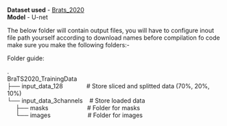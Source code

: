 **Dataset used** - [Brats_2020](https://www.kaggle.com/datasets/awsaf49/brats20-dataset-training-validation) <br/>
**Model** - U-net

The below folder will contain output files, you will have to configure inout file path yourself according to download names
before compilation fo code make sure you make the following folders:-<br/>

Folder guide:<br/>

.<br/>
BraTS2020_TrainingData<br/>
├── input_data_128 &nbsp; &nbsp; &nbsp; &nbsp; &nbsp; &nbsp; &nbsp;# Store sliced and splitted data (70%, 20%, 10%)<br/>
└── input_data_3channels &nbsp;&nbsp;&nbsp;# Store loaded data<br/>
&nbsp;&nbsp;&nbsp;&nbsp;&nbsp;├── masks &nbsp; &nbsp; &nbsp; &nbsp; &nbsp; &nbsp; &nbsp; &nbsp; &nbsp; &nbsp; &nbsp; # Folder for masks<br/>
&nbsp;&nbsp;&nbsp;&nbsp;&nbsp;└── images &nbsp; &nbsp; &nbsp; &nbsp; &nbsp; &nbsp; &nbsp; &nbsp; &nbsp; &nbsp; &nbsp;# Folder for images<br/>
